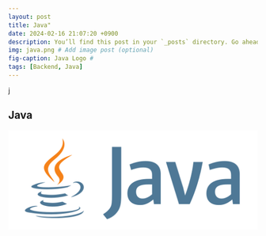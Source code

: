 ```yaml
---
layout: post
title: Java"
date: 2024-02-16 21:07:20 +0900
description: You’ll find this post in your `_posts` directory. Go ahead and edit it and re-build the site to see your changes. # Add post description (optional)
img: java.png # Add image post (optional)
fig-caption: Java Logo #
tags: [Backend, Java]
---
```

j

## Java

![Java Logo](/assets/img/java.png)